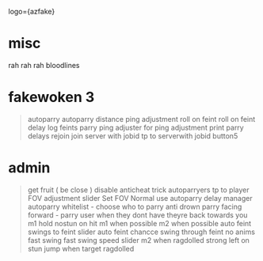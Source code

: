 logo={azfake}
# misc
rah rah rah
bloodlines


# fakewoken 3
> autoparry
> autoparry distance
> ping adjustment
> roll on feint
> roll on feint delay
> log feints
> parry ping adjuster for ping adjustment
> print parry delays
> rejoin
> join server with jobid
> tp to serverwith jobid button5
  # admin
  > get fruit ( be close )
  > disable anticheat
> trick autoparryers
> tp to player
> FOV adjustment slider
> Set FOV Normal
> use autoparry delay manager
> autoparry whitelist - choose who to parry
> anti drown
> parry facing forward - parry user when they dont have theyre back towards you
> m1 hold
> nostun on hit
> m1 when possible
> m2 when possible
> auto feint
> swings to feint slider
> auto feint chancce
> swing through feint
> no anims
> fast swing
> fast swing speed slider
> m2 when ragdolled
> strong left on stun
> jump when target ragdolled
